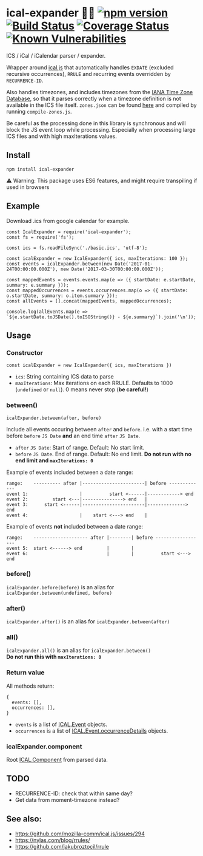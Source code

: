 # ical-expander 📅💥 [![npm version](https://badge.fury.io/js/ical-expander.svg)](https://badge.fury.io/js/ical-expander) [![Build Status](https://travis-ci.org/mifi/ical-expander.svg?branch=master)](https://travis-ci.org/mifi/ical-expander) [![Coverage Status](https://coveralls.io/repos/github/mifi/ical-expander/badge.svg?branch=master)](https://coveralls.io/github/mifi/ical-expander?branch=master) [![Known Vulnerabilities](https://snyk.io/test/github/mifi/ical-expander/badge.svg)](https://snyk.io/test/github/mifi/ical-expander)
ICS / iCal / iCalendar parser / expander.



Wrapper around [ical.js](https://github.com/mozilla-comm/ical.js) that automatically handles `EXDATE` (excluded recursive occurrences), `RRULE` and recurring events overridden by `RECURRENCE-ID`.

Also handles timezones, and includes timezones from the [IANA Time Zone Database](https://www.iana.org/time-zones), so that it parses correctly when a timezone definition is not available in the ICS file itself. `zones.json` can be found [here](https://hg.mozilla.org/comm-central/file/tip/calendar/timezones/zones.json) and compiled by running `compile-zones.js`.

Be careful as the processing done in this library is
synchronous and will block the JS event loop while processing. Especially when
processing large ICS files and with high maxIterations values.

## Install

```
npm install ical-expander
```

⚠️ Warning: This package uses ES6 features, and might require transpiling if used in browsers

## Example

Download .ics from google calendar for example.

```
const IcalExpander = require('ical-expander');
const fs = require('fs');

const ics = fs.readFileSync('./basic.ics', 'utf-8');

const icalExpander = new IcalExpander({ ics, maxIterations: 100 });
const events = icalExpander.between(new Date('2017-01-24T00:00:00.000Z'), new Date('2017-03-30T00:00:00.000Z'));

const mappedEvents = events.events.map(e => ({ startDate: e.startDate, summary: e.summary }));
const mappedOccurrences = events.occurrences.map(o => ({ startDate: o.startDate, summary: o.item.summary }));
const allEvents = [].concat(mappedEvents, mappedOccurrences);

console.log(allEvents.map(e => `${e.startDate.toJSDate().toISOString()} - ${e.summary}`).join('\n'));
```

## Usage
### Constructor
```
const icalExpander = new IcalExpander({ ics, maxIterations })
```
- `ics`: String containing ICS data to parse
- `maxIterations`: Max iterations on each RRULE. Defaults to 1000 (`undefined` or `null`). 0 means never stop (__be careful!__)

### between()
```
icalExpander.between(after, before)
```
Include all events occuring between `after` and `before`. i.e. with a start time before `before` `JS Date` __and__ an end time `after` `JS Date`.

- `after` `JS Date`: Start of range. Default: No start limit.
- `before` `JS Date`. End of range. Default: No end limit. __Do not run with no end limit and `maxIterations: 0`__

Example of events included between a date range:
```
range:    ---------- after |-----------------------| before -------------
event 1:                   |          start <------|------------> end
event 2:         start <---|---------------> end   |
event 3:      start <------|-----------------------|--------------> end
event 4:                   |    start <---> end    |                                                   
```

Example of events __not__ included between a date range:
```
range:    -------------------- after |--------| before ------------------
event 5:  start <------> end         |        |
event 6:                             |        |          start <---> end
```


### before()
`icalExpander.before(before)` is an alias for `icalExpander.between(undefined, before)`  

### after()
`icalExpander.after()` is an alias for `icalExpander.between(after)`  

### all()
`icalExpander.all()` is an alias for `icalExpander.between()`  
__Do not run this with `maxIterations: 0`__

### Return value
All methods return:
```
{
  events: [],
  occurrences: [],
}
```
- `events` is a list of [ICAL.Event](http://mozilla-comm.github.io/ical.js/api/ICAL.Event.html) objects.
- `occurrences` is a list of [ICAL.Event.occurrenceDetails](http://mozilla-comm.github.io/ical.js/api/ICAL.Event.html#.occurrenceDetails) objects.

### icalExpander.component
Root [ICAL.Component](http://mozilla-comm.github.io/ical.js/api/ICAL.Component.html) from parsed data.

## TODO
- RECURRENCE-ID: check that within same day?
- Get data from moment-timezone instead?

## See also:
- https://github.com/mozilla-comm/ical.js/issues/294
- https://nylas.com/blog/rrules/
- https://github.com/jakubroztocil/rrule
